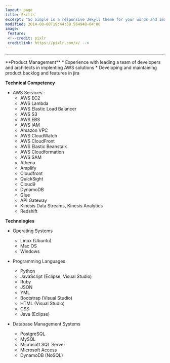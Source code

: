 ```yaml
---
layout: page
title: Skills
excerpt: "So Simple is a responsive Jekyll theme for your words and images."
modified: 2014-08-08T19:44:38.564948-04:00
image:
 feature: 
 <!--credit: pixlr
 creditlink: https://pixlr.com/x/ -->
---
```

<!--Looking for a simple, responsive, theme for your Jekyll powered blog? Well look no further. Here be **So Simple Theme**, the follow up to [**Minimal Mistakes**](http://mmistakes.github.io/minimal-mistakes) --- by designer slash illustrator [Michael Rose](http://mademistakes.com).-->

<hr/>
**Product Management**
  * Experience with leading a team of developers and architects in implenting AWS solutions
  * Developing and maintaining product backlog and features in jira
  
  
**Technical Competency**
  * AWS Services :
     * AWS EC2
     * AWS Lambda
     * AWS Elastic Load Balancer
     * AWS S3
     * AWS EBS
     * AWS IAM
     * Amazon VPC
     * AWS CloudWatch
     * AWS CloudFront
     * AWS Elastic Beanstalk
     * AWS Cloudformation
     * AWS SAM
     * Athena
     * Amplify
     * Cloudfront
     * QuickSight
     * Cloud9
     * DynamoDB
     * Glue
     * API Gateway
     * Kinesis Data Streams, Kinesis Analytics
     * Redshift
     
     
**Technologies**
  * Operating Systems
     * Linux (Ubuntu)
     * Mac OS
     * Windows
     
  * Programming Languages
     * Python
     * JavaScript (Eclipse, Visual Studio)
     * Ruby
     * JSON
     * YML
     * Bootstrap (Visual Studio)
     * HTML (Visual Studio)
     * CSS
     * Java (Eclipse)
     
  * Database Management Systems
     * PostgreSQL
     * MySQL
     * Microsoft SQL Server
     * Microsoft Access
     * DynamoDB (NoSQL)
     


[^1]: Example: *domain.com/category-name/post-title*
